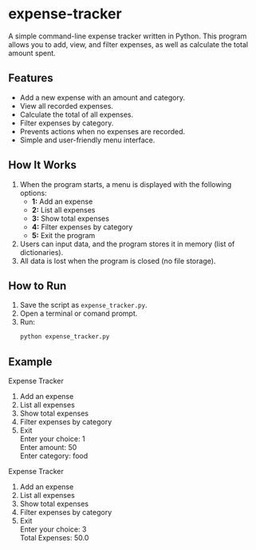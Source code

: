 # expense-tracker

A simple command-line expense tracker written in Python. This program allows you to add, view, and filter expenses, as well as calculate the total amount spent.

## Features
- Add a new expense with an amount and category.
- View all recorded expenses.
- Calculate the total of all expenses.
- Filter expenses by category.
- Prevents actions when no expenses are recorded.
- Simple and user-friendly menu interface.

## How It Works
1. When the program starts, a menu is displayed with the following options:
   - **1:** Add an expense
   - **2:** List all expenses
   - **3:** Show total expenses
   - **4:** Filter expenses by category
   - **5:** Exit the program
2. Users can input data, and the program stores it in memory (list of dictionaries).
3. All data is lost when the program is closed (no file storage).

## How to Run
1. Save the script as `expense_tracker.py`.
2. Open a terminal or comand prompt.
3. Run:
   ```bash
   python expense_tracker.py

## Example 
Expense Tracker
1. Add an expense
2. List all expenses
3. Show total expenses
4. Filter expenses by category
5. Exit  
Enter your choice: 1  
Enter amount: 50  
Enter category: food  

Expense Tracker
1. Add an expense
2. List all expenses
3. Show total expenses
4. Filter expenses by category
5. Exit  
Enter your choice: 3  
Total Expenses:  50.0  
